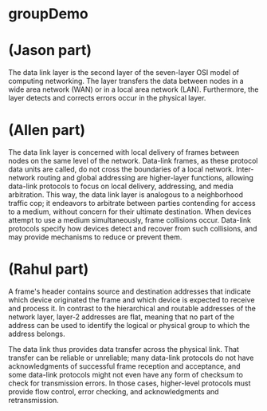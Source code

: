 # groupDemo

# (Jason part)
The data link layer is the second layer of the seven-layer OSI model of computing networking. The layer transfers the data between nodes in a wide area network (WAN) or in a local area network (LAN). Furthermore, the layer detects and corrects errors occur in the physical layer.

# (Allen part)
The data link layer is concerned with local delivery of frames between nodes on the same level of the network. Data-link frames, as these protocol data units are called, do not cross the boundaries of a local network. Inter-network routing and global addressing are higher-layer functions, allowing data-link protocols to focus on local delivery, addressing, and media arbitration. This way, the data link layer is analogous to a neighborhood traffic cop; it endeavors to arbitrate between parties contending for access to a medium, without concern for their ultimate destination. When devices attempt to use a medium simultaneously, frame collisions occur. Data-link protocols specify how devices detect and recover from such collisions, and may provide mechanisms to reduce or prevent them.

# (Rahul part)
A frame's header contains source and destination addresses that indicate which device originated the frame and which device is expected to receive and process it. In contrast to the hierarchical and routable addresses of the network layer, layer-2 addresses are flat, meaning that no part of the address can be used to identify the logical or physical group to which the address belongs.

The data link thus provides data transfer across the physical link. That transfer can be reliable or unreliable; many data-link protocols do not have acknowledgments of successful frame reception and acceptance, and some data-link protocols might not even have any form of checksum to check for transmission errors. In those cases, higher-level protocols must provide flow control, error checking, and acknowledgments and retransmission.
